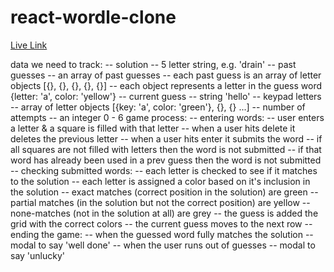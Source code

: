 # react-wordle-clone

[Live Link](https://react-wordle-clone-wine.vercel.app/)

data we need to track:
-- solution
-- 5 letter string, e.g. 'drain'
-- past guesses
-- an array of past guesses
-- each past guess is an array of letter objects [{}, {}, {}, {}, {}]
-- each object represents a letter in the guess word {letter: 'a', color: 'yellow'}
-- current guess
-- string 'hello'
-- keypad letters
-- array of letter objects [{key: 'a', color: 'green'}, {}, {} ...]
-- number of attempts
-- an integer 0 - 6
game process:
-- entering words:
-- user enters a letter & a square is filled with that letter
-- when a user hits delete it deletes the previous letter
-- when a user hits enter it submits the word
-- if all squares are not filled with letters then the word is not submitted
-- if that word has already been used in a prev guess then the word is not submitted
-- checking submitted words:
-- each letter is checked to see if it matches to the solution
-- each letter is assigned a color based on it's inclusion in the solution
-- exact matches (correct position in the solution) are green
-- partial matches (in the solution but not the correct position) are yellow
-- none-matches (not in the solution at all) are grey
-- the guess is added the grid with the correct colors
-- the current guess moves to the next row
-- ending the game:
-- when the guessed word fully matches the solution
-- modal to say 'well done'
-- when the user runs out of guesses
-- modal to say 'unlucky'
